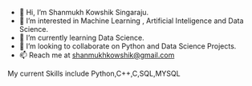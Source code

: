 - 👋 Hi, I’m Shanmukh Kowshik Singaraju.
- 👀 I’m interested in Machine Learning , Artificial Inteligence and Data Science.
- 🌱 I’m currently learning Data Science.
- 💞️ I’m looking to collaborate on Python and Data Science Projects.
- 📫 Reach me at shanmukhkowshik@gmail.com

<!---
S-Shanmukh1729/S-Shanmukh1729 is a ✨ special ✨ repository because its `README.md` (this file) appears on your GitHub profile.
You can click the Preview link to take a look at your changes.
--->
My current Skills include
Python,C++,C,SQL,MYSQL
